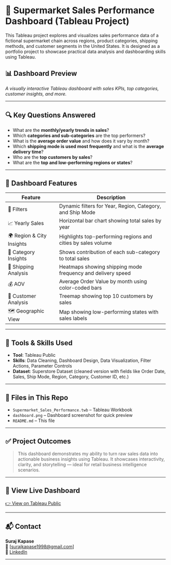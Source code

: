 # 🛒 Supermarket Sales Performance Dashboard (Tableau Project)

This Tableau project explores and visualizes sales performance data of a fictional supermarket chain across regions, product categories, shipping methods, and customer segments in the United States. It is designed as a portfolio project to showcase practical data analysis and dashboarding skills using Tableau.

## 📊 Dashboard Preview

*A visually interactive Tableau dashboard with sales KPIs, top categories, customer insights, and more.*

---

## 🔍 Key Questions Answered

- What are the **monthly/yearly trends in sales**?
- Which **categories and sub-categories** are the top performers?
- What is the **average order value** and how does it vary by month?
- Which **shipping mode is used most frequently** and what is the **average delivery time**?
- Who are the **top customers by sales**?
- What are the **top and low-performing regions or states**?

---

## 📌 Dashboard Features

| Feature | Description |
|--------|-------------|
| 📆 Filters | Dynamic filters for Year, Region, Category, and Ship Mode |
| 📈 Yearly Sales | Horizontal bar chart showing total sales by year |
| 🌍 Region & City Insights | Highlights top-performing regions and cities by sales volume |
| 🛒 Category Insights | Shows contribution of each sub-category to total sales |
| 🚚 Shipping Analysis | Heatmaps showing shipping mode frequency and delivery speed |
| 💰 AOV | Average Order Value by month using color-coded bars |
| 👥 Customer Analysis | Treemap showing top 10 customers by sales |
| 🗺️ Geographic View | Map showing low-performing states with sales labels |

---

## 🧠 Tools & Skills Used

- **Tool**: Tableau Public
- **Skills**: Data Cleaning, Dashboard Design, Data Visualization, Filter Actions, Parameter Controls
- **Dataset**: Superstore Dataset (cleaned version with fields like Order Date, Sales, Ship Mode, Region, Category, Customer ID, etc.)

---

## 📂 Files in This Repo

- `Supermarket_Sales_Performance.twb` – Tableau Workbook
- `dashboard.png` – Dashboard screenshot for quick preview
- `README.md` – This file

---

## ✅ Project Outcomes

> This dashboard demonstrates my ability to turn raw sales data into actionable business insights using Tableau. It showcases interactivity, clarity, and storytelling — ideal for retail business intelligence scenarios.

---

## 🔗 View Live Dashboard

[👉 View on Tableau Public](https://public.tableau.com/app/profile/suaj.kapase/viz/Project_1_17505769591620/Dashboard1?publish=yes)

---

## 📬 Contact

**Suraj Kapase**  
📧 [surajkapase1998@gmail.com]  
📎 [LinkedIn](http://www.linkedin.com/in/surajkapase)  

---

